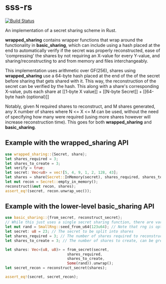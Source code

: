 # sss-rs
[![Build Status](https://travis-ci.com/bilowik/sss-rs.svg?branch=master)](https://travis-ci.com/bilowik/sss-rs)

An implementation of a secret sharing scheme in Rust. 

**wrapped_sharing** contains wrapper functions that wrap around the functionality in **basic_sharing**, which 
can include using a hash placed at the end to automatically verify if the secret was properly reconstructed,
ease of 'compressing' the shares by not requiring an X-value for every Y-value, and sharing/reconstructing to
and from memory and files interchangeably.

This implementation uses arithmetic over GF(256), shares using **wrapped_sharing** use a 64-byte hash placed
at the end of the of the secret before sharing that gets shared with it. This way, the 
reconstruction of the secret can be verified by the hash. This along with a share's corresponding
X-value, puts each share at [[1-byte X value]] + [[N-byte Secret]] + [[64-byte hash (optional)]]

Notably, given N required shares to reconstruct, and M shares generated, any X number of shares where
N <= X <= M can be used, without the need of specifying how many were required (using more shares however 
will increase reconstruction time). This goes for both **wrapped_sharing** and **basic_sharing**.


## Example with the wrapped_sharing API
```rust
use wrapped_sharing::{Secret, share};
let shares_required = 3;
let shares_to_create = 3;
let verify = true;
let secret: Vec<u8> = vec![5, 4, 9, 1, 2, 128, 43];
let shares = share(Secret::InMemory(secret), shares_required, shares_to_create, verify).unwrap();
let mut recon = Secret::empty_in_memory();
reconstruct(&mut recon, shares);
assert_eq!(secret, recon.unwrap_vec());
```


## Example with the lower-level basic_sharing API
```rust
use basic_sharing::{from_secret, reconstruct_secret};
// While this just uses a single secret sharing function, there are variants for Vec<u8>
let mut rand = SmallRng::seed_from_u64(123u64); // Note that rng is optional, default seeds from entropy
let secret: u8 = 23; // The secret to be split into shares
let shares_required = 3; // The number of shares required to reconstruct the secret
let shares_to_create = 3; // The number of shares to create, can be greater than the required

let shares: Vec<(u8, u8)> = from_secret(secret,
							shares_required,
							shares_to_create,
							Some(rand)).unwrap();
let secret_recon = reconstruct_secret(shares);

assert_eq!(secret, secret_recon);
```
